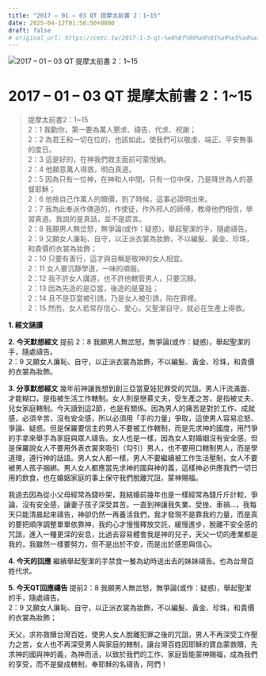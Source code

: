 ```yaml
---
title: "2017 – 01 – 03 QT 提摩太前書 2：1~15"
date: 2025-04-12T01:58:50+0800
draft: false
# original_url: https://cmtc.tw/2017-1-3-qt-%e6%8f%90%e6%91%a9%e5%a4%aa%e5%89%8d%e6%9b%b82%ef%bc%9a115
---
```


![2017 – 01 – 03 QT 提摩太前書 2：1\~15](/images/qt.jpg   "2017 – 01 – 03 QT 提摩太前書 2：1\~15")

# 2017 – 01 – 03 QT 提摩太前書 2：1\~15

> 提摩太前書2：1\~15  
> 2：1 我勸你，第一要為萬人懇求、禱告、代求、祝謝；  
> 2：2 為君王和一切在位的，也該如此，使我們可以敬虔、端正、平安無事的度日。  
> 2：3 這是好的，在神我們救主面前可蒙悅納。  
> 2：4 他願意萬人得救，明白真道。  
> 2：5 因為只有一位神，在神和人中間，只有一位中保，乃是降世為人的基督耶穌；  
> 2：6 他捨自己作萬人的贖價，到了時候，這事必證明出來。  
> 2：7 我為此奉派作傳道的，作使徒，作外邦人的師傅，教導他們相信，學習真道。我說的是真話，並不是謊言。  
> 2：8 我願男人無岔怒，無爭論(或作：疑惑)，舉起聖潔的手，隨處禱告。  
> 2：9 又願女人廉恥、自守，以正派衣裳為妝飾，不以編髮、黃金、珍珠，和貴價的衣裳為妝飾；  
> 2：10 只要有善行，這才與自稱是敬神的女人相宜。  
> 2：11 女人要沉靜學道，一味的順服。  
> 2：12 我不許女人講道，也不許他轄管男人，只要沉靜。  
> 2：13 因為先造的是亞當，後造的是夏娃；  
> 2：14 且不是亞當被引誘，乃是女人被引誘，陷在罪裡。  
> 2：15 然而，女人若常存信心、愛心，又聖潔自守，就必在生產上得救。

**1.  經文誦讀**

**2.  今天默想經文**
提前 2：8 我願男人無岔怒，無爭論(或作：疑惑)，舉起聖潔的手，隨處禱告。  
2：9 又願女人廉恥、自守，以正派衣裳為妝飾，不以編髮、黃金、珍珠，和貴價的衣裳為妝飾。

**3. 分享默想經文**
幾年前神讓我想到創三亞當夏娃犯罪受的咒詛。男人汗流滿面、才能糊口，是指被生活工作轄制。女人則是戀慕丈夫，受生產之苦，是指被丈夫、兒女家庭轄制。今天讀到這2節，也是有關係。因為男人的痛苦是對於工作、成就感，必須辛苦，沒有安全感，所以必須用「手的力量」爭取，這使男人容易忿怒、爭論、疑惑。但是保羅要信主的男人不要被工作轄制，而是先求神的國度，用鬥爭的手拿來舉手為家庭與眾人禱告。女人也是一樣，因為女人對婚姻沒有安全感，但是保羅說女人不要用外表衣裳來吸引（勾引）男人，也不要用口轄制男人，而是學道理，遵行神的話語。男人女人都一樣，男人不要繼續被工作生活壓制，女人不要被男人孩子捆綁。男人女人都應當先求神的國與神的義，這樣神必供應我們一切日用的飲食，也在婚姻家庭的事上保守我們脫離咒詛，蒙神賜福。

我過去因為從小父母經常為錢吵架，我結婚前幾年也是一樣經常為錢斤斤計較，爭論、沒有安全感，讓妻子孩子深受其苦。一直到神讓我失業、受挫、車禍…，我每天只能清晨起來禱告，神卻仍然一再養活我們，我才發現不是靠我的力量，而是真的要把順序調整單單依靠神，我的心才慢慢釋放交託，緩慢進步，脫離不安全感的咒詛，進入一種更深的安息，比過去容易體會我是神的兒子，天父一切的產業都是我的，我雖然一樣要努力，但不是出於不安，而是出於感恩與信心。

**4. 今天的回應**
繼續舉起聖潔的手禁食一餐為幼時送出去的妹妹禱告。也為台灣百姓代求。

**5. 今天QT回應禱告**
提前2：8 我願男人無岔怒，無爭論(或作：疑惑)，舉起聖潔的手，隨處禱告。  
2：9 又願女人廉恥、自守，以正派衣裳為妝飾，不以編髮、黃金、珍珠，和貴價的衣裳為妝飾；

天父，求祢救贖台灣百姓，使男人女人脫離犯罪之後的咒詛，男人不再深受工作壓力之苦，女人也不再深受男人與家庭的轄制，讓台灣百姓因耶穌的寶血蒙救贖，先求神的國與神的義，為神而活，以致於我們的工作、家庭皆能蒙神賜福，成為我們的享受，而不是變成轄制，奉耶穌的名禱告，阿們！
